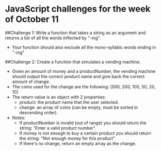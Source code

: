 # JavaScript challenges for the week of October 11

##Challenge 1: Write a function that takes a string as an argument and returns a list of all the words inflected by "-ing".
* Your function should also exclude all the mono-syllabic words ending in "-ing"

##Challenge 2: Create a function that simulates a vending machine.
* Given an amount of money and a productNumber, the vending machine should output the correct product name and give back the correct amount of change.
* The coins used for the change are the following: [500, 200, 100, 50, 20, 10]
* The return value is an object with 2 properties:
  *   product: the product name that the user selected.
  *   change: an array of coins (can be empty, must be sorted in descending order).
* Notes:
  *  If productNumber is invalid (out of range) you should return the string: "Enter a valid product number".
  *  If money is not enough to buy a certain product you should return the string: "Not enough money for this product".
  *  If there's no change, return an empty array as the change.
